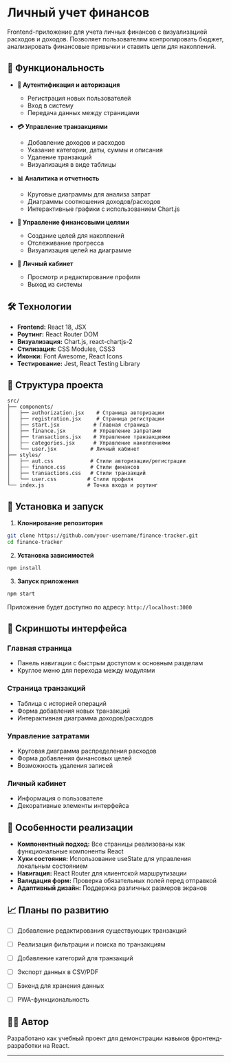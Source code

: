 #  Личный учет финансов

Frontend-приложение для учета личных финансов с визуализацией расходов и доходов. Позволяет пользователям контролировать бюджет, анализировать финансовые привычки и ставить цели для накоплений.

## 🚀 Функциональность

- **🔐 Аутентификация и авторизация**
  - Регистрация новых пользователей
  - Вход в систему
  - Передача данных между страницами

- **💳 Управление транзакциями**
  - Добавление доходов и расходов
  - Указание категории, даты, суммы и описания
  - Удаление транзакций
  - Визуализация в виде таблицы

- **📊 Аналитика и отчетность**
  - Круговые диаграммы для анализа затрат
  - Диаграммы соотношения доходов/расходов
  - Интерактивные графики с использованием Chart.js

- **🎯 Управление финансовыми целями**
  - Создание целей для накоплений
  - Отслеживание прогресса
  - Визуализация целей на диаграмме

- **👤 Личный кабинет**
  - Просмотр и редактирование профиля
  - Выход из системы

## 🛠 Технологии

- **Frontend:** React 18, JSX
- **Роутинг:** React Router DOM
- **Визуализация:** Chart.js, react-chartjs-2
- **Стилизация:** CSS Modules, CSS3
- **Иконки:** Font Awesome, React Icons
- **Тестирование:** Jest, React Testing Library

## 📁 Структура проекта

```
src/
├── components/
│   ├── authorization.jsx    # Страница авторизации
│   ├── registration.jsx     # Страница регистрации
│   ├── start.jsx           # Главная страница
│   ├── finance.jsx         # Управление затратами
│   ├── transactions.jsx    # Управление транзакциями
│   ├── categories.jsx      # Управление накоплениями
│   └── user.jsx           # Личный кабинет
├── styles/
│   ├── aut.css            # Стили авторизации/регистрации
│   ├── finance.css        # Стили финансов
│   ├── transactions.css   # Стили транзакций
│   └── user.css          # Стили профиля
└── index.js              # Точка входа и роутинг
```

## 🚀 Установка и запуск

1. **Клонирование репозитория**
```bash
git clone https://github.com/your-username/finance-tracker.git
cd finance-tracker
```

2. **Установка зависимостей**
```bash
npm install
```

3. **Запуск приложения**
```bash
npm start
```

Приложение будет доступно по адресу: `http://localhost:3000`

## 📸 Скриншоты интерфейса

### Главная страница
- Панель навигации с быстрым доступом к основным разделам
- Круглое меню для перехода между модулями

### Страница транзакций
- Таблица с историей операций
- Форма добавления новых транзакций
- Интерактивная диаграмма доходов/расходов

### Управление затратами
- Круговая диаграмма распределения расходов
- Форма добавления финансовых целей
- Возможность удаления записей

### Личный кабинет
- Информация о пользователе
- Декоративные элементы интерфейса

## 🔧 Особенности реализации

- **Компонентный подход:** Все страницы реализованы как функциональные компоненты React
- **Хуки состояния:** Использование useState для управления локальным состоянием
- **Навигация:** React Router для клиентской маршрутизации
- **Валидация форм:** Проверка обязательных полей перед отправкой
- **Адаптивный дизайн:** Поддержка различных размеров экранов

## 📈 Планы по развитию

- [ ] Добавление редактирования существующих транзакций
- [ ] Реализация фильтрации и поиска по транзакциям
- [ ] Добавление категорий для транзакций
- [ ] Экспорт данных в CSV/PDF
- [ ] Бэкенд для хранения данных
- [ ] PWA-функциональность


## 👨‍💻 Автор

Разработано как учебный проект для демонстрации навыков фронтенд-разработки на React.

---
